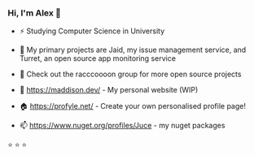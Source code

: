 ### Hi, I'm Alex :wave:

- ⚡ Studying Computer Science in University
- 🔭 My primary projects are Jaid, my issue management service, and Turret, an open source app monitoring service
- 🦝 Check out the racccoooon group for more open source projects

- 🌱 https://maddison.dev/ - My personal website (WIP)
- 🏠 https://profyle.net/ - Create your own personalised profile page!
- 📫 https://www.nuget.org/profiles/Juce - my nuget packages

⭐️ ⭐️ ⭐️ 

<!--
**jucedev/jucedev** is a ✨ _special_ ✨ repository because its `README.md` (this file) appears on your GitHub profile.

Here are some ideas to get you started:

- 🔭 I’m currently working on ...
- 🌱 I’m currently learning ...
- 👯 I’m looking to collaborate on ...
- 🤔 I’m looking for help with ...
- 💬 Ask me about ...
- 📫 How to reach me: ...
- 😄 Pronouns: ...
- ⚡ Fun fact: ...
-->
